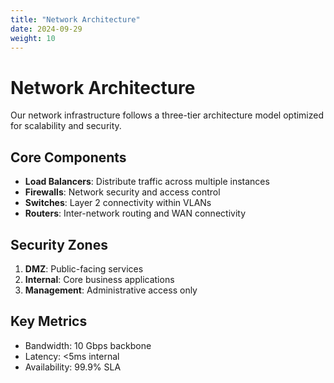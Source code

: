 ```yaml
---
title: "Network Architecture"
date: 2024-09-29
weight: 10
---
```


# Network Architecture

Our network infrastructure follows a three-tier architecture model optimized for scalability and security.

## Core Components

- **Load Balancers**: Distribute traffic across multiple instances
- **Firewalls**: Network security and access control
- **Switches**: Layer 2 connectivity within VLANs
- **Routers**: Inter-network routing and WAN connectivity

## Security Zones

1. **DMZ**: Public-facing services
2. **Internal**: Core business applications
3. **Management**: Administrative access only

## Key Metrics

- Bandwidth: 10 Gbps backbone
- Latency: <5ms internal
- Availability: 99.9% SLA